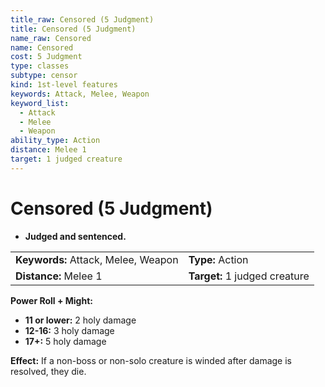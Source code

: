 ```yaml
---
title_raw: Censored (5 Judgment)
title: Censored (5 Judgment)
name_raw: Censored
name: Censored
cost: 5 Judgment
type: classes
subtype: censor
kind: 1st-level features
keywords: Attack, Melee, Weapon
keyword_list:
  - Attack
  - Melee
  - Weapon
ability_type: Action
distance: Melee 1
target: 1 judged creature
---
```


# Censored (5 Judgment)

- **Judged and sentenced.**

|                                     |                               |
| :---------------------------------- | :---------------------------- |
| **Keywords:** Attack, Melee, Weapon | **Type:** Action              |
| **Distance:** Melee 1               | **Target:** 1 judged creature |

**Power Roll + Might:**

- **11 or lower:** 2 holy damage
- **12-16:** 3 holy damage
- **17+:** 5 holy damage

**Effect:** If a non-boss or non-solo creature is winded after damage is resolved, they die.
